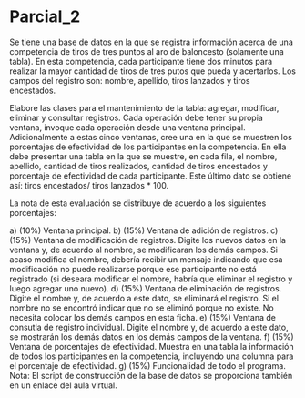 # Parcial_2

Se tiene una base de datos en la que se registra información acerca de una competencia de tiros de tres puntos al aro de baloncesto (solamente una tabla). En esta competencia, cada participante tiene dos minutos para realizar la mayor cantidad de tiros de tres putos que pueda y acertarlos. Los campos del registro son: nombre, apellido, tiros lanzados y tiros encestados. 

Elabore las clases para el mantenimiento de la tabla: agregar, modificar, eliminar y consultar registros. Cada operación debe tener su propia ventana, invoque cada operación desde una ventana principal. Adicionalmente a estas cinco ventanas, cree una en la que se muestren los porcentajes de efectividad de los participantes en la competencia. En ella debe presentar una tabla en la que se muestre, en cada fila, el nombre, apellido, cantidad de tiros realizados, cantidad de
tiros encestados y porcentaje de efectividad de cada participante. Este último dato se obtiene así: tiros encestados/ tiros lanzados * 100. 

La nota de esta evaluación se distribuye de acuerdo a los siguientes porcentajes:

a) (10%) Ventana principal. 
b) (15%) Ventana de adición de registros. 
c) (15%) Ventana de modificación de registros. Digite los nuevos datos en la ventana y, de
acuerdo al nombre, se modificaran los demás campos. Si acaso modifica el nombre, debería recibir
un mensaje indicando que esa modificación no puede realizarse porque ese participante no está
registrado (si deseara modificar el nombre, habría que eliminar el registro y luego agregar uno
nuevo). 
d) (15%) Ventana de eliminación de registros. Digite el nombre y, de acuerdo a este dato, se
eliminará el registro. Si el nombre no se encontró indicar que no se eliminó porque no existe. No
necesita colocar los demás campos en esta ficha. 
e) (15%) Ventana de consutla de registro individual. Digite el nombre y, de acuerdo a este dato, se mostrarán los demás datos en los demás campos de la ventana.
f) (15%) Ventana de porcentajes de efectividad. Muestra en una tabla la información de todos
los participantes en la competencia, incluyendo una columna para el porcentaje de efectividad. 
g) (15%) Funcionalidad de todo el programa. Nota:
El script de construcción de la base de datos se proporciona también en un enlace del aula virtual.
